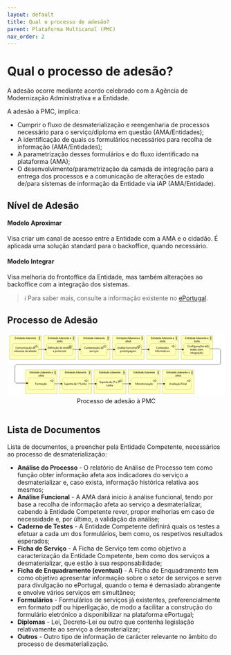```yaml
---
layout: default
title: Qual o processo de adesão?
parent: Plataforma Multicanal (PMC)
nav_order: 2
---
```


# Qual o processo de adesão?

A adesão ocorre mediante acordo celebrado com a Agência de Modernização Administrativa e a Entidade.

A adesão à PMC, implica:

* Cumprir o fluxo de desmaterialização e reengenharia de processos necessário para o serviço/diploma em questão (AMA/Entidades);
* A identificação de quais os formulários necessários para recolha de informação (AMA/Entidades);
* A parametrização desses formulários e do fluxo identificado na plataforma (AMA);
* O desenvolvimento/parametrização da camada de integração para a entrega dos processos e a comunicação de alterações de estado de/para sistemas de informação da Entidade via iAP (AMA/Entidade).

## Nível de Adesão

#### **Modelo Aproximar**

Visa criar um canal de acesso entre a Entidade com a AMA e o cidadão. É aplicada uma solução standard para o backoffice, quando necessário.

#### **Modelo Integrar**

Visa melhoria do frontoffice da Entidade, mas também alterações ao backoffice com a integração dos sistemas.

> ℹ️ Para saber mais, consulte a informação existente no [ePortugal](https://eportugal.gov.pt/).


## Processo de Adesão

<div style="text-align: center;">
  <img src="../../assets/images/pmc (2).png" alt="Processo de adesão à PMC">
  Processo de adesão à PMC
</div>
<br>

## Lista de Documentos

Lista de documentos, a preencher pela Entidade Competente, necessários ao processo de desmaterialização:

* **Análise do Processo** - O relatório de Análise de Processo tem como função obter informação afeta aos indicadores do serviço a desmaterializar e, caso exista, informação histórica relativa aos mesmos;
* **Análise Funcional** - A AMA dará início à análise funcional, tendo por base a recolha de informação afeta ao serviço a desmaterializar, cabendo à Entidade Competente rever, propor melhorias em caso de necessidade e, por último, a validação da análise;
* **Caderno de Testes** - A Entidade Competente definirá quais os testes a efetuar a cada um dos formulários, bem como, os respetivos resultados esperados;
* **Ficha de Serviço** - A Ficha de Serviço tem como objetivo a caracterização da Entidade Competente, bem como dos serviços a desmaterializar, que estão à sua responsabilidade;
* **Ficha de Enquadramento (eventual)** - A Ficha de Enquadramento tem como objetivo apresentar informação sobre o setor de serviços e serve para divulgação no ePortugal, quando o tema é demasiado abrangente e envolve vários serviços em simultâneo;
* **Formulários** - Formulários de serviços já existentes, preferencialmente em formato pdf ou hiperligação, de modo a facilitar a construção do formulário eletrónico a disponibilizar na plataforma ePortugal;
* **Diplomas** - Lei, Decreto-Lei ou outro que contenha legislação relativamente ao serviço a desmaterializar;
* **Outros** - Outro tipo de informação de carácter relevante no âmbito do processo de desmaterialização.
